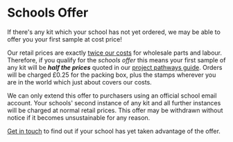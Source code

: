 # Schools Offer

If there's any kit which your school has not yet ordered, we may be able to offer you your first sample at cost price!

Our retail prices are exactly [twice our costs](kit/index.html) for wholesale parts and labour. Therefore, if you qualify for the *schools offer* this means your first sample of any kit will be ***half the prices*** quoted in our [project pathways guide](kit/index.html). Orders will be charged £0.25 for the packing box, plus the stamps wherever you are in the world which just about covers our costs.

We can only extend this offer to purchasers using an official school email account. Your schools' second instance of any kit and all further instances will be charged at normal retail prices. This offer may be withdrawn without notice if it becomes unsustainable for any reason.

[Get in touch](contact.html) to find out if your school has yet taken advantage of the offer. 
